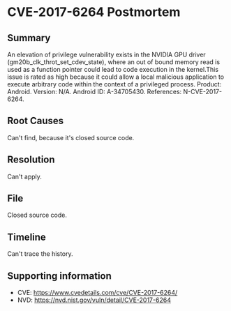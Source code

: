 # CVE-2017-6264 Postmortem

## Summary

An elevation of privilege vulnerability exists in the NVIDIA GPU driver (gm20b_clk_throt_set_cdev_state), where an out of bound memory read is used as a function pointer could lead to code execution in the kernel.This issue is rated as high because it could allow a local malicious application to execute arbitrary code within the context of a privileged process. Product: Android. Version: N/A. Android ID: A-34705430. References: N-CVE-2017-6264.

## Root Causes

Can't find, because it's closed source code.

## Resolution

Can't apply.

## File

Closed source code.

## Timeline

Can't trace the history.

## Supporting information

* CVE: https://www.cvedetails.com/cve/CVE-2017-6264/
* NVD: https://nvd.nist.gov/vuln/detail/CVE-2017-6264
